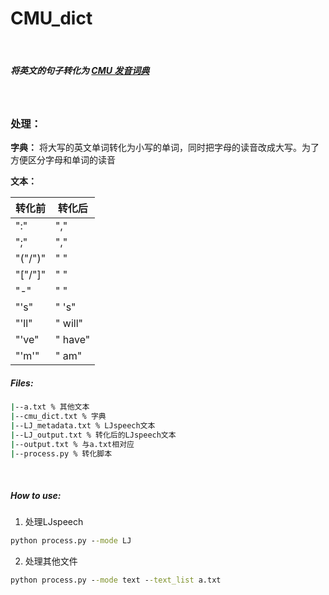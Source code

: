# CMU_dict

<br/>

##### 将英文的句子转化为 [CMU 发音词典](http://www.speech.cs.cmu.edu/cgi-bin/cmudict)



<br/>

### 处理：

**字典：** 将大写的英文单词转化为小写的单词，同时把字母的读音改成大写。为了方便区分字母和单词的读音

**文本：**

| 转化前  | 转化后  |
| ------- | ------- |
| ":"     | ","     |
| ";"     | ","     |
| "("/")" | " "     |
| "["/"]" | " "     |
| "-"     | " "     |
| "'s"    | " 's"   |
| "'ll"   | " will" |
| "'ve"   | " have" |
| "'m'"   | " am"   |



##### Files:

```bash
|--a.txt % 其他文本
|--cmu_dict.txt % 字典
|--LJ_metadata.txt % LJspeech文本
|--LJ_output.txt % 转化后的LJspeech文本
|--output.txt % 与a.txt相对应
|--process.py % 转化脚本
```

<br/>

##### How to use:

1. 处理LJspeech

```cmd
python process.py --mode LJ
```

  

2. 处理其他文件

```cmd
python process.py --mode text --text_list a.txt
```











